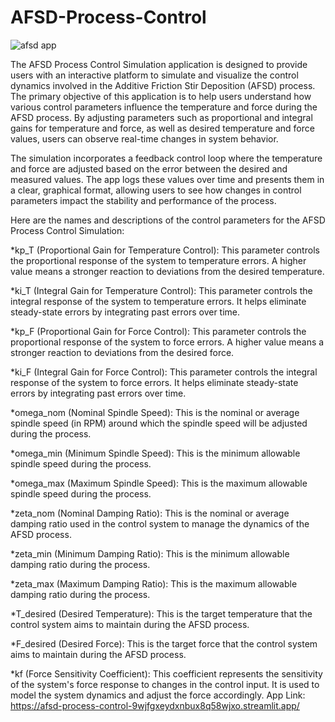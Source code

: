 # AFSD-Process-Control
![afsd app](https://github.com/akshansh11/AFSD-Process-Control/assets/47514698/62879c29-5f63-45ab-9471-759c431a687c)

The AFSD Process Control Simulation application is designed to provide users with an interactive platform to simulate and visualize the control dynamics involved in the Additive Friction Stir Deposition (AFSD) process. The primary objective of this application is to help users understand how various control parameters influence the temperature and force during the AFSD process. By adjusting parameters such as proportional and integral gains for temperature and force, as well as desired temperature and force values, users can observe real-time changes in system behavior.

The simulation incorporates a feedback control loop where the temperature and force are adjusted based on the error between the desired and measured values. The app logs these values over time and presents them in a clear, graphical format, allowing users to see how changes in control parameters impact the stability and performance of the process.

Here are the names and descriptions of the control parameters for the AFSD Process Control Simulation:

*kp_T (Proportional Gain for Temperature Control): This parameter controls the proportional response of the system to temperature errors. A higher value means a stronger reaction to deviations from the desired temperature.

*ki_T (Integral Gain for Temperature Control): This parameter controls the integral response of the system to temperature errors. It helps eliminate steady-state errors by integrating past errors over time.

*kp_F (Proportional Gain for Force Control): This parameter controls the proportional response of the system to force errors. A higher value means a stronger reaction to deviations from the desired force.

*ki_F (Integral Gain for Force Control): This parameter controls the integral response of the system to force errors. It helps eliminate steady-state errors by integrating past errors over time.

*omega_nom (Nominal Spindle Speed): This is the nominal or average spindle speed (in RPM) around which the spindle speed will be adjusted during the process.

*omega_min (Minimum Spindle Speed): This is the minimum allowable spindle speed during the process.

*omega_max (Maximum Spindle Speed): This is the maximum allowable spindle speed during the process.

*zeta_nom (Nominal Damping Ratio): This is the nominal or average damping ratio used in the control system to manage the dynamics of the AFSD process.

*zeta_min (Minimum Damping Ratio): This is the minimum allowable damping ratio during the process.

*zeta_max (Maximum Damping Ratio): This is the maximum allowable damping ratio during the process.

*T_desired (Desired Temperature): This is the target temperature that the control system aims to maintain during the AFSD process.

*F_desired (Desired Force): This is the target force that the control system aims to maintain during the AFSD process.

*kf (Force Sensitivity Coefficient): This coefficient represents the sensitivity of the system's force response to changes in the control input. It is used to model the system dynamics and adjust the force accordingly.
App Link: https://afsd-process-control-9wjfgxeydxnbux8q58wjxo.streamlit.app/
